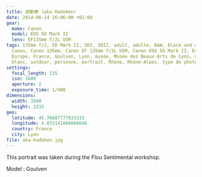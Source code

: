 ```yaml
---
title: 波動拳 (aka Hadoken)
date: 2014-06-14 16:06:00 +02:00
gear:
  make: Canon
  model: EOS 5D Mark II
  lens: EF135mm f/2L USM
tags: 135mm f/2, 5D Mark II, 5D2, 5DII, adult, adulte, B&W, black and white,
  Canon, Canon 135mm, Canon EF 135mm f/2L USM, Canon EOS 5D Mark II, Europa,
  Europe, France, Goulven, Lyon, musée, Musée des Beaux-Arts de Lyon, noir et
  blanc, outdoor, personne, portrait, Rhône, Rhône-Alpes, type de photo
settings:
  focal_length: 135
  iso: 1600
  aperture: 2
  exposure_time: 1/400
dimensions:
  width: 3500
  height: 2333
geo:
  latitude: 45.76687777833333
  longitude: 4.833141666666666
  country: France
  city: Lyon
file: aka-hadoken.jpg
---
```


This portrait was taken during the Flou Sentimental workshop.

Model : Goulven
